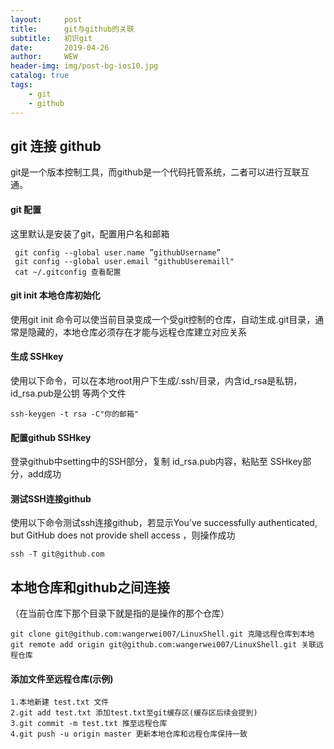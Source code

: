```yaml
---
layout:     post
title:      git与github的关联
subtitle:   初识git
date:       2019-04-26
author:     WEW
header-img: img/post-bg-ios10.jpg
catalog: true
tags:
    - git
    - github
---
```



## git 连接 github

git是一个版本控制工具，而github是一个代码托管系统，二者可以进行互联互通。

#### git 配置
这里默认是安装了git，配置用户名和邮箱

     git config --global user.name ”githubUsername”
     git config --global user.email "githubUseremaill"
     cat ~/.gitconfig 查看配置

#### git init 本地仓库初始化
使用git init 命令可以使当前目录变成一个受git控制的仓库，自动生成.git目录，通常是隐藏的，本地仓库必须存在才能与远程仓库建立对应关系

#### 生成 SSHkey
使用以下命令，可以在本地root用户下生成/.ssh/目录，内含id_rsa是私钥，id_rsa.pub是公钥 等两个文件

    ssh-keygen -t rsa -C"你的邮箱"

#### 配置github SSHkey
登录github中setting中的SSH部分，复制 id_rsa.pub内容，粘贴至 SSHkey部分，add成功

#### 测试SSH连接github
使用以下命令测试ssh连接github，若显示You’ve successfully authenticated, but GitHub does not provide shell access ，则操作成功

    ssh -T git@github.com


## 本地仓库和github之间连接

（在当前仓库下那个目录下就是指的是操作的那个仓库）

    git clone git@github.com:wangerwei007/LinuxShell.git 克隆远程仓库到本地
    git remote add origin git@github.com:wangerwei007/LinuxShell.git 关联远程仓库

#### 添加文件至远程仓库(示例)

    1.本地新建 test.txt 文件
    2.git add test.txt 添加test.txt至git缓存区(缓存区后续会提到)
    3.git commit -m test.txt 推至远程仓库
    4.git push -u origin master 更新本地仓库和远程仓库保持一致
